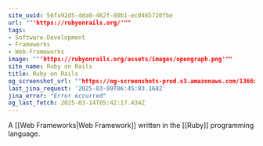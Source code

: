 ```yaml
---
site_uuid: 56fa92d5-dda0-462f-80b1-ec0465720fbe
url: ""'https://rubyonrails.org/'""
tags:
- Software-Development
- Frameworks
- Web-Frameworks
image: ""'https://rubyonrails.org/assets/images/opengraph.png'""
site_name: Ruby on Rails
title: Ruby on Rails
og_screenshot_url: ""https://og-screenshots-prod.s3.amazonaws.com/1366x768/80/false/dbb387d517f021781ebdfeb042f5981b00a2c958a38be8835f49a19b313322d1.jpeg""
last_jina_request: '2025-03-09T06:45:03.168Z'
jina_error: "Error occurred"
og_last_fetch: 2025-03-14T05:42:17.434Z
---
```


A [[Web Frameworks|Web Framework]] written in the [[Ruby]] programming language.  

